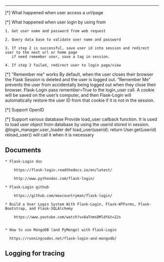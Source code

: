 
---------------
[*] What happened when user access a url/page


[*] What happened when user login by using from
    
    1. Get user name and password from web request
    
    2. Query data base to validate user name and password
    
    3. If step 2 is successful, save user id into session and redirect user to the next url or home page
       if need remember user, save a tag in session.
       
    4. If step 2 failed, redirect user to login page/view
    

[*] "Remember me" works
    By default, when the user closes their browser the Flask Session is deleted and the user is logged out. 
    “Remember Me” prevents the user from accidentally being logged out when they close their browser. 
    Flask-Login pass remember=True to the login_user call. A cookie will be saved on the user’s computer, 
    and then Flask-Login will automatically restore the user ID from that cookie if it is not in the session.
    
[*] Support OpenID

[*] Support various database
    Provide load_user callback function.
    It is used to load user object from database by using the userid stored in session.
    @login_manager.user_loader
    def load_user(userid):
        return User.get(userid)
    reload_user() will call it when it is necessary

Documents
---------------
    * Flask-Login doc
        
        https://flask-login.readthedocs.io/en/latest/
    
        http://www.pythondoc.com/flask-login/
    
    * Flask-Login github
    
        https://github.com/maxcountryman/flask-login/
    
    * Build a User Login System With Flask-Login, Flask-WTForms, Flask-Bootstrap, and Flask-SQLAlchemy
        
        https://www.youtube.com/watch?v=8aTnmsDMldY&t=22s


    * How to use MongoDB (and PyMongo) with Flask-Login
      
      https://runningcodes.net/flask-login-and-mongodb/


Logging for tracing
---------------
